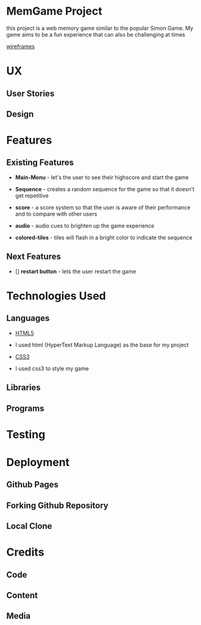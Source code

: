 # MemGame Project

this project is a web memory game similar to the popular Simon Game. My game aims to be a fun experience that can also be challenging at times

[wireframes](https://github.com/kordianbird/MemGame/tree/master/assets/wireframes)

# UX

## User Stories

## Design


# Features

## Existing Features

* __Main-Menu__ - let's the user to see their highscore and start the game

* __Sequence__ - creates a random sequence for the game so that it doesn't get repetitive

* __score__ - a score system so that the user is aware of their performance and to compare with other users

* __audio__ - audio cues to brighten up the game experience

* __colored-tiles__ - tiles will flash in a bright color to indicate the sequence


## Next Features

- [] __restart button__ - lets the user restart the game

# Technologies Used

## Languages

* [HTML5](https://en.wikipedia.org/wiki/HTML)
- I used html (HyperText Markup Language) as the base for my project

* [CSS3](https://en.wikipedia.org/wiki/CSS)
- I used css3 to style my game 


## Libraries

## Programs



# Testing



# Deployment

## Github Pages

## Forking Github Repository

## Local Clone



# Credits

## Code

## Content

## Media